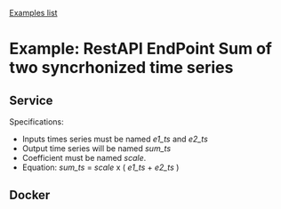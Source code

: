 [Examples list](../README.md)

# Example: RestAPI EndPoint Sum of two syncrhonized time series

## Service

Specifications:
 - Inputs times series must be named *e1_ts* and *e2_ts*
 - Output time series will be named *sum_ts*
 - Coefficient must be named *scale*.
 - Equation: *sum_ts* = *scale* x ( *e1_ts* + *e2_ts* )

## Docker
